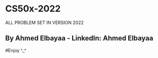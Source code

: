 # CS50x-2022
ALL PROBLEM SET IN VERSION 2022
## By Ahmed Elbayaa - LinkedIn: Ahmed Elbayaa

#Enjoy ^_^

